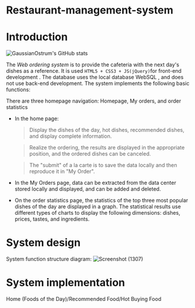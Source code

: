 # Restaurant-management-system
# Introduction
![GaussianOstrum's GitHub stats](https://github-readme-stats.vercel.app/api?username=NityaGates&show_icons=true&theme=radical)

The *Web ordering system* is to provide the cafeteria with the next day's dishes as a reference. It is used ```HTML5 + CSS3 + JS(jQuery)```for front-end development . The database uses the local database WebSQL , and does not use back-end development. The system implements the following basic functions:<br />

There are three homepage navigation: Homepage, My orders, and order statistics<br />

- In the home page:<br />
  >  Display the dishes of the day, hot dishes, recommended dishes, and display complete information.
  
  >  Realize the ordering, the results are displayed in the appropriate position, and the ordered dishes can be canceled.
  
  >  The "submit" of a la carte is to save the data locally and then reproduce it in "My Order".
- In the My Orders page, data can be extracted from the data center stored locally and displayed, and can be added and deleted.<br />
- On the order statistics page, the statistics of the top three most popular dishes of the day are displayed in a graph. The statistical results use different types of charts to display the following dimensions: dishes, prices, tastes, and ingredients.<br />
# System design
System function structure diagram:
![Screenshot (1307)](https://user-images.githubusercontent.com/66365903/156884819-df16d79c-1b0d-4982-93c1-220807066fb2.png)
# System implementation
Home (Foods of the Day)/Recommended Food/Hot Buying Food
